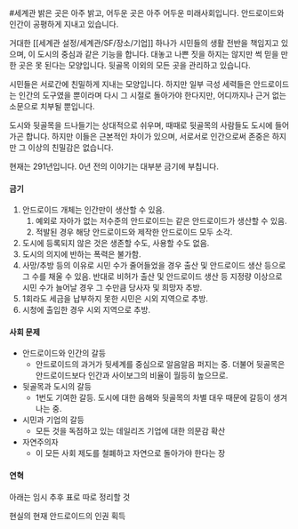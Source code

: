 #세계관
밝은 곳은 아주 밝고, 어두운 곳은 아주 어두운 미래사회입니다.
안드로이드와 인간이 공평하게 지내고 있습니다.

거대한 [[세계관 설정/세계관/SF/장소/기업]] 하나가 시민들의 생활 전반을 책임지고 있으며, 이 도시의 중심과 같은 기능을 합니다. 대놓고 나쁜 짓을 하지는 않지만 썩 믿을 만한 곳은 못 된다는 모양입니다. 뒷골목 이외의 모든 곳을 관리하고 있습니다.

시민들은 서로간에 친밀하게 지내는 모양입니다. 하지만 일부 극성 세력들은 안드로이드는 인간의 도구였을 뿐이라며 다시 그 시절로 돌아가야 한다지만, 어디까지나 근거 없는 소문으로 치부될 뿐입니다.

도시와 뒷골목을 드나들기는 상대적으로 쉬우며, 때때로 뒷골목의 사람들도 도시에 들어가곤 합니다. 하지만 이들은 근본적인 차이가 있으며, 서로서로 인간으로써 존중은 하지만 그 이상의 친밀감은 없습니다.

현재는 291년입니다. 0년 전의 이야기는 대부분 금기에 부칩니다.

#### 금기
1. 안드로이드 개체는 인간만이 생산할 수 있음.
	1. 예외로 자아가 없는 저수준의 안드로이드는 같은 안드로이드가 생산할 수 있음.
	2. 적발된 경우 해당 안드로이드와 제작한 안드로이드 모두 소각.
2. 도시에 등록되지 않은 것은 생존할 수도, 사용할 수도 없음.
3. 도시의 의지에 반하는 폭력은 불가함.
4. 사망/추방 등의 이유로 시민 수가 줄어들었을 경우 출산 및 안드로이드 생산 등으로 그 수를 채울 수 있음. 반대로 비허가 출산 및 안드로이드 생산 등 지정량 이상으로 시민 수가 늘어날 경우 그 수만큼 당사자 및 희망자 추방.
5. 1회라도 세금을 납부하지 못한 시민은 시외 지역으로 추방.
6. 시청에 출입한 경우 시외 지역으로 추방.

#### 사회 문제
- 안드로이드와 인간의 갈등
	- 안드로이드의 과거가 뒷세계를 중심으로 알음알음 퍼지는 중. 더불어 뒷골목은 안드로이드보다 인간과 사이보그의 비율이 월등히 높으므로.
- 뒷골목과 도시의 갈등
	- 1번도 기여한 갈등. 도시에 대한 음해와 뒷골목의 차별 대우 때문에 갈등이 생겨나는 중.
- 시민과 기업의 갈등
	- 모든 것을 독점하고 있는 데일리즈 기업에 대한 의문감 확산
- 자연주의자
	- 이 모든 사회 제도를 철폐하고 자연으로 돌아가야 한다는 장

#### 연혁

아래는 임시 추후 표로 따로 정리할 것

현실의 현재
안드로이드의 인권 획득

